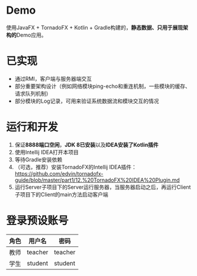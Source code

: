 # Demo

使用JavaFX + TornadoFX + Kotlin + Gradle构建的，**静态数据、只用于展现架构的**Demo应用。

# 已实现

- 通过RMI，客户端与服务器端交互
- 部分重要架构设计（例如网络模块ping-echo和重连机制，一些模块的缓存、请求队列机制）
- 部分模块的Log记录，可用来验证系统数据流和模块交互的情况

# 运行和开发

1. 保证**8888端口空闲**，**JDK 8已安装**以及**IDEA安装了Kotlin插件**
2. 使用Intellij IDEA打开本项目
3. 等待Gradle安装依赖
4. （可选，推荐）安装TornadoFX的Intellij IDEA插件：https://github.com/edvin/tornadofx-guide/blob/master/part1/12.%20TornadoFX%20IDEA%20Plugin.md
5. 运行Server子项目下的Server运行服务器，当服务器启动之后，再运行Client子项目下的Client的main方法启动客户端

# 登录预设账号

| 角色 | 用户名 | 密码 |
| -- | -- | -- |
| 教师 | teacher | teacher |
| 学生 | student | student |